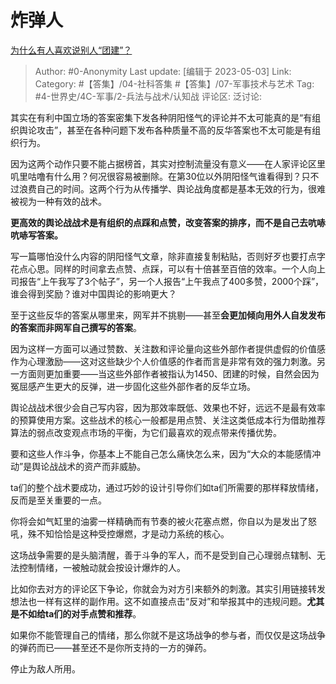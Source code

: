 # 炸弹人
[为什么有人喜欢说别人“团建”？](https://www.zhihu.com/question/597990199/answer/3007017504)

> Author: #0-Anonymity
> Last update: [编辑于 2023-05-03]
> Link:
> Category: #【答集】/04-社科答集 #【答集】/07-军事技术与艺术
> Tag: #4-世界史/4C-军事/2-兵法与战术/认知战 
> 评论区:
> 泛讨论:

其实在有利中国立场的答案密集下发各种阴阳怪气的评论并不太可能真的是“有组织舆论攻击”，甚至在各种问题下发布各种质量不高的反华答案也不太可能是有组织行为。

因为这两个动作只要不能占据榜首，其实对控制流量没有意义——在人家评论区里叽里咕噜有什么用？何况很容易被删除。在第30位以外阴阳怪气谁看得到？只不过浪费自己的时间。这两个行为从传播学、舆论战角度都是基本无效的行为，很难被视为一种有效的战术。

**更高效的舆论战战术是有组织的点踩和点赞，改变答案的排序，而不是自己去吭哧吭哧写答案。**

写一篇哪怕没什么内容的阴阳怪气文章，除非直接复制粘贴，否则好歹也要打点字花点心思。同样的时间拿去点赞、点踩，可以有十倍甚至百倍的效率。一个人向上司报告“上午我写了3个帖子”，另一个人报告“上午我点了400多赞，2000个踩”，谁会得到奖励？谁对中国舆论的影响更大？

至于这些反华的答案从哪里来，网军并不挑剔——甚至**会更加倾向用外人自发发布的答案而非网军自己撰写的答案**。

因为这样一方面可以通过赞数、关注数和评论量向这些外部作者提供虚假的价值感作为心理激励——这对这些缺少个人价值感的作者而言是非常有效的强力刺激。另一方面则更加重要——当这些外部作者被指认为1450、团建的时候，自然会因为冤屈感产生更大的反弹，进一步固化这些外部作者的反华立场。

舆论战战术很少会自己写内容，因为那效率既低、效果也不好，远远不是最有效率的预算使用方案。这些战术的核心一般都是用点赞、关注这类低成本行为借助推荐算法的弱点改变观点市场的平衡，为它们最喜欢的观点带来传播优势。

要和这些人作斗争，你基本上不能自己怎么痛快怎么来，因为“大众的本能感情冲动”是舆论战战术的资产而非威胁。

ta们的整个战术要成功，通过巧妙的设计引导你们如ta们所需要的那样释放情绪，反而是至关重要的一点。

你将会如气缸里的油雾一样精确而有节奏的被火花塞点燃，你自以为是发出了怒吼，殊不知恰恰是这种受控爆燃，才是动力系统的核心。

这场战争需要的是头脑清醒，善于斗争的军人，而不是受到自己心理弱点辖制、无法控制情绪，一被触动就会按设计爆炸的人。

比如你去对方的评论区下争论，你就会为对方引来额外的刺激。其实引用链接转发想法也一样有这样的副作用。这不如直接点击“反对”和举报其中的违规问题。**尤其是不如给ta们的对手点赞和推荐**。

如果你不能管理自己的情绪，那么你就不是这场战争的参与者，而仅仅是这场战争的弹药而已——甚至还不是你所支持的一方的弹药。

停止为敌人所用。
